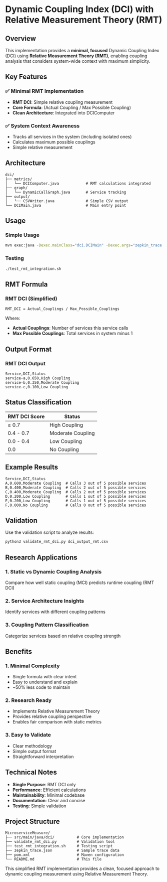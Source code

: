# Dynamic Coupling Index (DCI) with Relative Measurement Theory (RMT)

## Overview

This implementation provides a **minimal, focused** Dynamic Coupling Index (DCI) using **Relative Measurement Theory (RMT)**, enabling coupling analysis that considers system-wide context with maximum simplicity.

## Key Features

### ✅ **Minimal RMT Implementation**

- **RMT DCI**: Simple relative coupling measurement
- **Core Formula**: (Actual Coupling / Max Possible Coupling)
- **Clean Architecture**: Integrated into DCIComputer

### ✅ **System Context Awareness**

- Tracks all services in the system (including isolated ones)
- Calculates maximum possible couplings
- Simple relative measurement

## Architecture

```
dci/
├── metrics/
│   └── DCIComputer.java            # RMT calculations integrated
├── graph/
│   └── DynamicCallGraph.java       # Service tracking
├── output/
│   └── CSVWriter.java              # Simple CSV output
└── DCIMain.java                    # Main entry point
```

## Usage

### Simple Usage

```bash
mvn exec:java -Dexec.mainClass="dci.DCIMain" -Dexec.args="zepkin_trace.json output.csv"
```

### Testing

```bash
./test_rmt_integration.sh
```

## RMT Formula

### RMT DCI (Simplified)

```
RMT_DCI = Actual_Couplings / Max_Possible_Couplings
```

Where:

- **Actual Couplings**: Number of services this service calls
- **Max Possible Couplings**: Total services in system minus 1

## Output Format

### RMT DCI Output

```csv
Service,DCI,Status
service-a,0.650,High Coupling
service-b,0.350,Moderate Coupling
service-c,0.100,Low Coupling
```

## Status Classification

| RMT DCI Score | Status            |
| ------------- | ----------------- |
| ≥ 0.7         | High Coupling     |
| 0.4 - 0.7     | Moderate Coupling |
| 0.0 - 0.4     | Low Coupling      |
| 0.0           | No Coupling       |

## Example Results

```csv
Service,DCI,Status
A,0.600,Moderate Coupling  # Calls 3 out of 5 possible services
B,0.400,Moderate Coupling  # Calls 2 out of 5 possible services
C,0.400,Moderate Coupling  # Calls 2 out of 5 possible services
D,0.200,Low Coupling       # Calls 1 out of 5 possible services
E,0.200,Low Coupling       # Calls 1 out of 5 possible services
F,0.000,No Coupling        # Calls 0 out of 5 possible services
```

## Validation

Use the validation script to analyze results:

```bash
python3 validate_rmt_dci.py dci_output_rmt.csv
```

## Research Applications

### 1. **Static vs Dynamic Coupling Analysis**

Compare how well static coupling (MCI) predicts runtime coupling (RMT DCI)

### 2. **Service Architecture Insights**

Identify services with different coupling patterns

### 3. **Coupling Pattern Classification**

Categorize services based on relative coupling strength

## Benefits

### 1. **Minimal Complexity**

- Single formula with clear intent
- Easy to understand and explain
- ~50% less code to maintain

### 2. **Research Ready**

- Implements Relative Measurement Theory
- Provides relative coupling perspective
- Enables fair comparison with static metrics

### 3. **Easy to Validate**

- Clear methodology
- Simple output format
- Straightforward interpretation

## Technical Notes

- **Single Purpose**: RMT DCI only
- **Performance**: Efficient calculations
- **Maintainability**: Minimal codebase
- **Documentation**: Clear and concise
- **Testing**: Simple validation

## Project Structure

```
MicroserviceMeasure/
├── src/main/java/dci/          # Core implementation
├── validate_rmt_dci.py         # Validation tool
├── test_rmt_integration.sh     # Testing script
├── zepkin_trace.json           # Sample trace data
├── pom.xml                     # Maven configuration
└── README.md                   # This file
```

This simplified RMT implementation provides a clean, focused approach to dynamic coupling measurement using Relative Measurement Theory.
